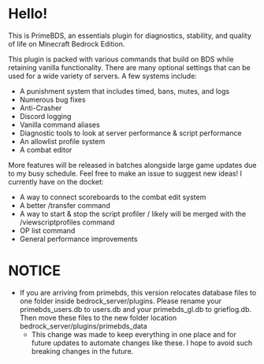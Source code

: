 # Hello!

This is PrimeBDS, an essentials plugin for diagnostics, stability, and quality of life on Minecraft Bedrock Edition.

This plugin is packed with various commands that build on BDS while retaining vanilla functionality. There are many optional settings that can be used for a wide variety of servers. A few systems include:
- A punishment system that includes timed, bans, mutes, and logs
- Numerous bug fixes
- Anti-Crasher
- Discord logging
- Vanilla command aliases
- Diagnostic tools to look at server performance & script performance
- An allowlist profile system
- A combat editor

More features will be released in batches alongside large game updates due to my busy schedule. Feel free to make an issue to suggest new ideas!
I currently have on the docket:
- A way to connect scoreboards to the combat edit system
- A better /transfer command
- A way to start & stop the script profiler / likely will be merged with the /viewscriptprofiles command
- OP list command
- General performance improvements

# NOTICE
- If you are arriving from primebds, this version relocates database files to one folder inside bedrock_server/plugins. Please rename your primebds_users.db to users.db and your primebds_gl.db to grieflog.db. Then move these files to the new folder location bedrock_server/plugins/primebds_data 
  - This change was made to keep everything in one place and for future updates to automate changes like these. I hope to avoid such breaking changes in the future.
